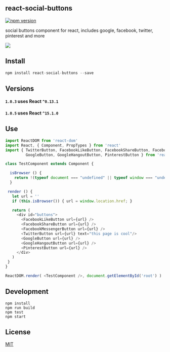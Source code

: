 ## react-social-buttons

[![npm version](https://badge.fury.io/js/react-social-buttons.svg)](https://badge.fury.io/js/react-social-buttons)

social buttons component for react, includes google, facebook, twitter, pinterest and more

![](https://raw.githubusercontent.com/StevenIseki/react-social-buttons/master/examples/screenshot.png)

## Install

``` js
npm install react-social-buttons --save
```

## Versions

#### `1.0.3` uses React `^0.13.1`

#### `1.0.5` uses React `^15.1.0`

## Use

``` js
import ReactDOM from 'react-dom'
import React, { Component, PropTypes } from 'react'
import { TwitterButton, FacebookLikeButton, FacebookShareButton, FacebookMessengerButton,
         GoogleButton, GoogleHangoutButton, PinterestButton } from 'react-social-buttons'

class TestComponent extends Component {

  isBrowser () {
    return !(typeof document === "undefined" || typeof window === "undefined");
  }

 render () {
   let url = ''
   if (this.isBrowser()) { url = window.location.href; }

   return (
     <div id="buttons">
       <FacebookLikeButton url={url} />
       <FacebookShareButton url={url} />
       <FacebookMessengerButton url={url} />
       <TwitterButton url={url} text="this page is cool"/>
       <GoogleButton url={url} />
       <GoogleHangoutButton url={url} />
       <PinterestButton url={url} />
     </div>
   )
 }
}

ReactDOM.render( <TestComponent />, document.getElementById('root') )
```

## Development

    npm install
    npm run build
    npm test
    npm start

## License

[MIT](http://isekivacenz.mit-license.org/)
